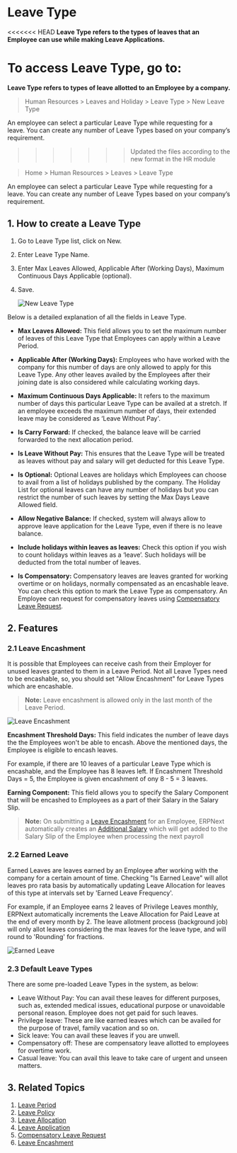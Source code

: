 # Leave Type

<<<<<<< HEAD
**Leave Type refers to the types of leaves that an Employee can use while making Leave Applications.** 

To access Leave Type, go to:
=======
**Leave Type refers to types of leave allotted to an Employee by a company.** 

> Human Resources > Leaves and Holiday > Leave Type > New Leave Type

An employee can select a particular Leave Type while requesting for a leave. You can create any number of Leave Types based on your company’s
requirement.
>>>>>>> Updated the files according to the new format in the HR module

> Home > Human Resources > Leaves > Leave Type 

An employee can select a particular Leave Type while requesting for a leave. You can create any number of Leave Types based on your company’s requirement.

## 1. How to create a Leave Type

1. Go to Leave Type list, click on New.
1. Enter Leave Type Name.
1. Enter Max Leaves Allowed, Applicable After (Working Days), Maximum Continuous Days Applicable (optional).
1. Save.

	<img class="screenshot" alt="New Leave Type"
	src="{{docs_base_url}}/assets/img/human-resources/new-leave-type.png">

Below is a detailed explanation of all the fields in Leave Type.

* **Max Leaves Allowed:** This field allows you to set the maximum number of leaves of this Leave Type that Employees can apply within a Leave Period.

* **Applicable After (Working Days):** Employees who have worked with the company for this number of days are only allowed to apply for this Leave Type. Any other leaves availed by the Employees after their joining date is also considered while calculating working days.

* **Maximum Continuous Days Applicable:** It refers to the maximum number of days this particular Leave Type can be availed at a stretch. If an employee exceeds the maximum number of days, their extended leave may be considered as ‘Leave Without Pay'.

* **Is Carry Forward:** If checked, the balance leave will be carried forwarded to the next allocation period.

* **Is Leave Without Pay:** This ensures that the Leave Type will be treated as leaves without pay and salary will get deducted for this Leave Type.

* **Is Optional:** Optional Leaves are holidays which Employees can choose to avail from a list of holidays published by the company. The Holiday List for optional leaves can have any number of holidays but you can restrict the number of such leaves by setting the Max Days Leave Allowed field.

* **Allow Negative Balance:** If checked, system will always allow to approve leave application for the Leave Type, even if there is no leave balance.


* **Include holidays within leaves as leaves:** Check this option if you wish to count holidays within leaves as a ‘leave’. Such holidays will be deducted from the total number of leaves.


* **Is Compensatory:** Compensatory leaves are leaves granted for working overtime or on holidays, normally compensated as an encashable leave. You can check this option to mark the Leave Type as compensatory. An Employee can request for compensatory leaves using [Compensatory Leave Request](/docs/user/manual/en/human-resources/compensatory-leave-request).



## 2. Features

### 2.1 Leave Encashment

It is possible that Employees can receive cash from their Employer for unused leaves granted to them in a Leave Period. Not all Leave Types need to be encashable, so, you should set "Allow Encashment" for Leave Types which are encashable. 

> **Note:** Leave encashment is allowed only in the last month of the Leave Period.

<img class="screenshot" alt="Leave Encashment"
		src="{{docs_base_url}}/assets/img/human-resources/leave-encashment.png">

**Encashment Threshold Days:**  This field indicates the number of leave days the the Employees won't be able to encash. Above the mentioned days, the Employee is eligible to encash leaves. 

For example, if there are 10 leaves of a particular Leave Type which is encashable, and the Employee has 8 leaves left. If Encashment Threshold Days = 5, the Employee is given encashment of ony 8 - 5 = 3 leaves.

**Earning Component:** This field allows you to specify the Salary Component that will be encashed to Employees as a part of their Salary in the Salary Slip.

> **Note:** On submitting a [Leave Encashment](/docs/user/manual/en/human-resources/leave-encashment) for an Employee, ERPNext automatically creates an [Additional Salary](/docs/user/manual/en/human-resources/additional-salary) which will get added to the Salary Slip of the Employee when processing the next payroll

### 2.2 Earned Leave

Earned Leaves are leaves earned by an Employee after working with the company for a certain amount of time. Checking "Is Earned Leave" will allot leaves pro rata basis by automatically updating Leave Allocation for leaves of this type at intervals set by 'Earned Leave Frequency'. 


For example, if an Employee earns 2 leaves of Privilege Leaves monthly, ERPNext automatically increments the Leave Allocation for Paid Leave at the end of every month by 2. The leave allotment process (background job) will only allot leaves considering the max leaves for the leave type, and will round to 'Rounding' for fractions.

<img class="screenshot" alt="Earned Leave"
		src="{{docs_base_url}}/assets/img/human-resources/earned-leave.png">

### 2.3 Default Leave Types

There are some pre-loaded Leave Types in the system, as below:

- Leave Without Pay: You can avail these leaves for different purposes, such as, extended medical issues, educational purpose or unavoidable personal reason. Employee does not get paid for such leaves.
- Privilege leave: These are like earned leaves which can be availed for the purpose of travel, family vacation and so on.
- Sick leave: You can avail these leaves if you are unwell.
- Compensatory off: These are compensatory leave allotted to employees for overtime work.
- Casual leave: You can avail this leave to take care of urgent and unseen matters.

## 3. Related Topics

1. [Leave Period](/docs/user/manual/en/human-resources/leave-period)
1. [Leave Policy](/docs/user/manual/en/human-resources/leave-policy)
1. [Leave Allocation](/docs/user/manual/en/human-resources/leave-allocation)
1. [Leave Application](/docs/user/manual/en/human-resources/leave-application)
1. [Compensatory Leave Request](/docs/user/manual/en/human-resources/compensatory-leave-request)
1. [Leave Encashment](/docs/user/manual/en/human-resources/leave-encashment)

